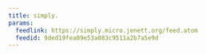 ```yaml
---
title: simply.
params:
  feedlink: https://simply.micro.jenett.org/feed.atom
  feedid: 9ded19fea09e53a083c9511a2b7a5e9d
---
```

